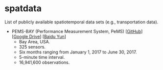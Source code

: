 # spatdata
List of publicly available spatiotemporal data sets (e.g., transportation data).


- PEMS-BAY (Performance Measurement System, PeMS) [[GitHub](https://github.com/liyaguang/DCRNN)] [[Google Drive](https://drive.google.com/open?id=10FOTa6HXPqX8Pf5WRoRwcFnW9BrNZEIX)] [[Baidu Yun](https://pan.baidu.com/s/14Yy9isAIZYdU__OYEQGa_g)]
  - Bay Area, USA.
  - 325 sensors.
  - Six months ranging from January 1, 2017 to June 30, 2017.
  - 5-minute time interval.
  - 16,941,600 observations.
